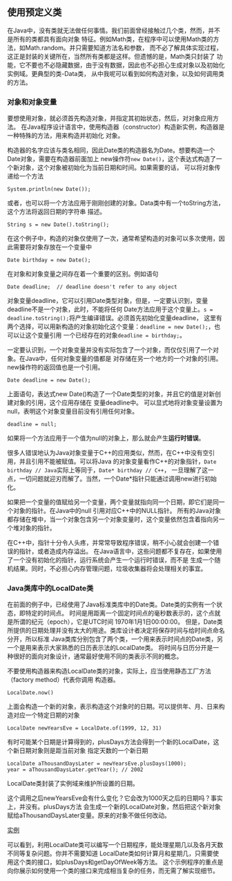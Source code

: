 

## 使用预定义类

在Java中，没有类就无法做任何事情。我们前面曾经接触过几个类，然而，并不是所有的类都具有面向对象
特征。例如Math类，在程序中可以使用Math类的方法，如Math.random。并只需要知道方法名和参数，
而不必了解具体实现过程，这正是封装的关键所在，当然所有类都是这样。但遗憾的是，Math类只封装了
功能，它不要也不必隐藏数据，由于没有数据，因此也不必担心生成对象以及初始化实例域。更典型的类-Data类，
从中我呢可以看到如何构造对象，以及如何调用类的方法。

### 对象和对象变量

要想使用对象，就必须首先构造对象，并指定其初始状态，然后，对对象应用方法。
在Java程序设计语言中，使用构造器（constructor）构造新实例，构造器是一种特殊的方法，用来构造并初始化
对象。

构造器的名字应该与类名相同，因此Date类的构造器名为Date。想要构造一个Date对象，需要在构造器前面加上
new操作符`new Date()`，这个表达式构造了一个新对象，这个对象被初始化为当前日期和时间。如果需要的话，
可以将对象传递给一个方法
```
System.println(new Date());
```
或者，也可以将一个方法应用于刚刚创建的对象。Data类中有一个toString方法，这个方法将返回日期的字符串
描述。
```
String s = new Date().toString();
```
在这个例子中，构造的对象仅使用了一次，通常希望构造的对象可以多次使用，因此需要将对象存放在一个变量中
```
Date birthday = new Date();
```

在对象和对象变量之间存在着一个重要的区别。例如语句
```
Date deadline;  // deadline doesn't refer to any object
```
对象变量deadline，它可以引用Date类型对象，但是，一定要认识到，变量deadline不是一个对象，此时，不能将任何
Date方法应用于这个变量上。`s = deadline.toString();`将产生编译错误。必须首先初始化变量deadline，
这里有两个选择，可以用新构造的对象初始化这个变量：`deadline = new Date();`，也可以让这个变量引用
一个已经存在的对象`deadline = birthday;`。

一定要认识到，一个对象变量并没有实际包含了一个对象，而仅仅引用了一个对象。在Java中，任何对象变量的值都是
对存储在另一个地方的一个对象的引用。new操作符的返回值也是一个引用。
```
Date deadline = new Date();
```
上面语句，表达式new Date()构造了一个Date类型的对象，并且它的值是对新创建对象的引用，这个应用存储在
变量deadline中。
可以显式地将对象变量设置为null，表明这个对象变量目前没有引用任何对象。
```
deadline = null;
```
如果将一个方法应用于一个值为null的对象上，那么就会产生**运行时错误**。

很多人错误地认为Java对象变量于C++的应用类似，然而，在C++中没有空引用，并且引用不能被赋值。可以将Java
的对象变量看作C++的对象指针，`Date birthday // Java`实际上等同于，`Date* birthday // C++`，
一旦理解了这一点，一切问题就迎刃而解了。当然，一个Date*指针只能通过调用new进行初始化。

如果把一个变量的值赋给另一个变量，两个变量就指向同一个日期，即它们是同一个对象的指针。在Java中的null
引用对应C++中的NULL指针。
所有的Java对象都存储在堆中，当一个对象包含另一个对象变量时，这个变量依然包含着指向另一个堆对象的指针。

在C++中，指针十分令人头疼，并常常导致程序错误，稍不小心就会创建一个错误的指针，或者造成内存溢出。
在Java语言中，这些问题都不复存在，如果使用了一个没有初始化的指针，运行系统会产生一个运行时错误，而不是
生成一个随机结果。同时，不必担心内存管理问题，垃圾收集器将会处理相关的事宜。


### Java类库中的LocalDate类

在前面的例子中，已经使用了Java标准类库中的Date类。Date类的实例有一个状态，即特定的时间点。
时间是用距离一个固定时间点的毫秒数表示的，这个点就是所谓的纪元（epoch），它是UTC时间
1970年1月1日00:00:00。
但是，Date类所提供的日期处理并没有太大的用途。类库设计者决定将保存时间与给时间点命名分开，所以标准
Java类库分别包含了两个类，一个用来表示时间点的Date类，另一个是用来表示大家熟悉的日历表示法的LocalDate类。
将时间与日历分开是一种很好的面向对象设计，通常最好使用不同的类表示不同的概念。

不要使用构造器来构造LocalDate类的对象，实际上，应当使用静态工厂方法（factory method）代表你调用
构造器。
```
LocalDate.now()
```
上面会构造一个新的对象，表示构造这个对象时的日期。可以提供年、月、日来构造对应一个特定日期的对象
```
LocalDate newYearsEve = LocalDate.of(1999, 12, 31)
```
有时可能某个日期是计算得到的，plusDays方法会得到一个新的LocalDate，这个新日期对象则是距当前对象
指定天数的一个新日期
```
LocalDate aThousandDaysLater = newYearsEve.plusDays(1000);
year = aThousandDaysLater.getYear(); // 2002
```
LocalDate类封装了实例域来维护所设置的日期。

这个调用之后newYearsEve会有什么变化？它会改为1000天之后的日期吗？事实上，并没有。plusDays方法
会生成一个新的LocalDate对象，然后把这个新对象赋给aThousandDaysLater变量。原来的对象不做任何改动。

[实例](CalendarTest/CalendarTest.java)

可以看到，利用LocalDate类可以编写一个日期程序，能处理星期几以及各月天数不同等复杂问题。你并不需要知道
LocalDate类如何计算月和星期几，只需要使用这个类的接口，如plusDays和getDayOfWeek等方法。
这个示例程序的重点是向你展示如何使用一个类的接口来完成相当复杂的任务，而无需了解实现细节。











